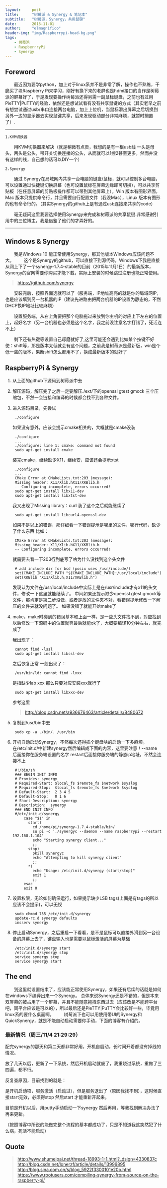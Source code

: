 ```yaml
---
layout:     post
title:      "树莓派 & Synergy & 笔记本"
subtitle:   "树莓派，Synergy，共用鼠键"
date:       2015-11-01
author:     "elmagnifico"
header-img: "img/Raspberrypi-head-bg.png"
tags:
    - 树莓派
    - RaspberrryPi
    - Synergy
---
```



## Foreword
&emsp;&emsp;最近因为要学python，加上对于linux系并不是非常了解，操作也不熟练，干脆买了块Raspberry Pi来学习，刚好有换下来的老屏也是hdmi接口的当作是树莓派的屏幕好了，于是发现要操作树莓派还得另需一副鼠标键盘，之前也有过用PieTTY|PuTTY的经验，依然还是想试试看有没有共享鼠键的方式（其实老早之前有想尝试通过usb/串口连接两台电脑，加上上位机，当鼠标滑出屏幕之后切换到另外一边的显示器去实现鼠键共享，后来发现驱动部分非常麻烦，就暂时搁置了）.

----------

	1.KVM切换器

&emsp;&emsp;用KVM切换器来解决（就是稍微有点贵，我想的是有一根usb线 一头是母头，两头是公头，带开关切换连接的公头，从而就可以1控2甚至更多，然而并没有这样的线，自己想的话可以DIY一个）

	2.Synergy

&emsp;&emsp;通过 Synergy在局域网内共享一台电脑的键盘/鼠标，就可以控制多台电脑，可以设置通过快捷键切换屏幕（也可设置鼠标在屏幕边缘即可切换），可以共享剪贴板（在任意屏幕的剪贴板操作都可以带到其他屏幕上）。Win 版本有图形界面，Mac 版本只提供命令行，并且需要自行配置文件（我没Mac），Linux 版本有图形的也有命令行的。（其实Synergy的github上是有通过usb连接来共享的code）

&emsp;&emsp;毫无疑问这里我要选择使用Synergy来完成和树莓派的共享鼠键.非常感谢引用中的三位博主，我是借鉴了他们的才弄好的。

---

## Windows & Synergy
&emsp;&emsp;我是Windows 10 能正常使用Synergy，那其他版本Windows应该问题不大。
&emsp;&emsp;这个是Synergy的github，可以直接下到源代码，Windows下我是直接从网上下了一个synergy-1.7.4-stable的目前（2015年11月1日）的最新版本，Synergy的官网需要你购买才能下载，实际上安装的时候跳过注册也能正常使用。

> https://github.com/synergy

&emsp;&emsp;安装完后，按照界面选就可以了（服务端，IP地址高亮的就是你的局域网IP，也是应该填到另一台机器的IP（建议先进路由把两台机器的IP设置为静态的，不然DHCP换IP地址比较麻烦）

&emsp;&emsp;设置服务端，从右上角要把那个电脑拖过来放到你主机的对应上下左右的位置上，起好名字（另一台机器也必须是这个名字，我之前没注意名字打错了，死活连不上）

&emsp;&emsp;剩下还有热键等设置自己琢磨就好了,这里可能还会遇到比如某个按键不好使：shift等，那是版本太低就会有这个问题，之前我是树莓派是最新版，win是个低一些的版本，果断shift怎么都用不了，换成最新版本的就好了

## RaspberryPi & Synergy

1. 从上面的github下源码到树莓派中去

2. 解压源码，解压完了之后一定要解压./ext/下的openssl gtest gmock 三个压缩包，不然一会链接和编译的时候都会找不到各种文件。

3. 进入源码目录，先尝试

		
		./configure
		

   如果没有意外，应该会提示cmake相关的，大概就是cmake没装

		
		./configure
		...
		./configure: line 1: cmake: command not found
		sudo apt-get install cmake
		

   装完cmake，继续缺少X11，继续安，应该还会提示xtst

		
		./configure
		...
		CMake Error at CMakeLists.txt:203 (message):
		Missing header: X11/Xlib.hX11/XKBlib.h
		-- Configuring incomplete, errors occurred!
		sudo apt-get install libx11-dev
		sudo apt-get install libxtst-dev
		
   我又出现了Missing library：curl 装了这个之后就能继续了

    	sudo apt-get install libcurl4-openssl-dev

   如果不是以上的错误，那仔细看一下错误提示是哪里的文件，哪行代码，缺少了什么东西
   比如：
	 
		
		CMake Error at CMakeLists.txt:203 (message):
		Missing header: X11/Xlib.hX11/XKBlib.h
		-- Configuring incomplete, errors occurred!
		
	 
   就需要去看一下203行到底写了啥为什么没找到这个头文件
	 
		
		# add include dir for bsd (posix uses /usr/include/)
		set(CMAKE_INCLUDE_PATH "${CMAKE_INCLUDE_PATH}:/usr/local/include")
		set(XKBlib "X11/Xlib.h;X11/XKBlib.h")
		
	 
   发现认为文件在/usr/local/include中实际上是在/usr/include才有x11的头文件，修改一下这里就能继续了。
   中间如果还提示缺少openssl gtest gmock等文件，那肯定是第二步没做，或者是放的文件夹不对，看错误提示修改一下解压的文件夹就没问题了。
   如果没错了就能开始make了

4. make，make时碰到的错误基本和上面一样，是一些头文件找不到，对应找到以后修改一下源码中的位置就奔最后就能ok了，大概要编译10分钟左右，就完成了

   我出现了：

		cannot find -lssl
		sudo apt-get install libssl-dev

   之后恢复正常
   一般出现了：

		/usr/bin/ld: cannot find -lxxx

   是指缺少lab xxx 那么只要对应安装xxx就行了

		sudo apt-get install libxxx-dev

   参考这里

   > http://blog.csdn.net/a936676463/article/details/8480672  


5. 复制到/usr/bin中去
		
		
		sudo cp -a ./bin/. /usr/bin
		

6. 开机自动启动Synergy，不然每次还得插个键盘啥的启动一下多麻烦。在/etc/init.d/中新建synergy然后编辑成下面的内容，这里要注意！--name 后面接你在服务端设置的名字 restart后面接你服务端的静态ip地址，不然会连接不上
	 

		#!/bin/sh
		### BEGIN INIT INFO
		# Provides: synergy
		# Required-Start: $local_fs $remote_fs $network $syslog
		# Required-Stop:  $local_fs $remote_fs $network $syslog
		# Default-Start:  2 3 4 5
		# Default-Stop:   0 1 6
		# Short-Description: synergy
		# Description:  synergy 
		### END INIT INFO
		#/etc/init.d/synergy
			case "$1" in
			  start)
			    cd /home/pi/synergy-1.7.4-stable/bin/
			    su pi -c './synergyc --daemon --name raspberrypi --restart 192.168.1.104'
			    echo "Starting synergy client..."
			    ;;
			  stop)
			    pkill synergyc
			    echo "Attempting to kill synergy client"
			    ;;
			  *)
			    echo "Usage: /etc/init.d/synergy (start/stop)"
			    exit 1
			    ;;
			esac
			exit 0


7. 设置权限，无论如何确保运行，如果提示缺少LSB tags(上面是有tags的所以应该不会提示)，可以无视
 

		sudo chmod 755 /etc/init.d/synergy
		update-rc.d synergy defaults
		insserv synergy


8. 停止启动Synergy，之后重启一下看看，是不是鼠标可以直接外滑到另一台设备的屏幕上去了，键盘输入也是需要以鼠标激活的屏幕为基础
 

		/etc/init.d/synergy start
		/etc/init.d/synergy stop
		service synergy stop
		service synergy start


## The end

&emsp;&emsp;到这里就设置结束了，应该能正常使用Synergy，如果还有后续的话就是如何在windows下编译出来一个Synergy。
总体来说Synergy还是不错的，但是本来双屏幕的被占用了一个屏幕，并且不能随意拖拽东西过去（应该改是不能跨平台吧，同平台应该是可以的），所以最后还是PieTTY|PuTTY会比较好一些，毕竟用linux系的要什么桌面啊。
&emsp;&emsp;树莓派下也可以用使用带UI的Synergy和QuickSynergy，就是不能自动启动需要你手动，下面的博客有介绍的。

### 最新情况（周三/11/4 21:29:29）

配完synergy的那天和第二天都非常好用，开机自启动，长时间开着都没有掉线的情况。

放了几天以后，更新了一下系统，然后开机启动就废了，我重烧过系统，重做了三四遍，都不行。

反复查原因，目前找到的就是：

是开机启动项，服务激活（启动过），但是服务退出了（原因我找不到），这时候直接start无效，必须得stop 然后start 才能重新开起来。

目前是开机以后，用putty手动启动一下synergy 然后再用，等我找到解决办法了再来更新。 

（按照博客中所说的能做完整个流程的基本都成功了，只是不知道我这突然犯了什么病，死活不能启动）

## Quote

> http://www.shumeipai.net/thread-18993-1-1.html?_dsign=4330837c
> http://blog.csdn.net/lonerzf/article/details/13996895
> http://blog.sina.com.cn/s/blog_5922f3300101e20o.html
> https://www.rootusers.com/compiling-synergy-from-source-on-the-raspberry-pi/



